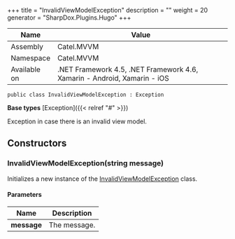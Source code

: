 

+++
title = "InvalidViewModelException" 
description = ""
weight = 20
generator = "SharpDox.Plugins.Hugo"
+++

Name|Value
---|---
Assembly|Catel.MVVM
Namespace|Catel.MVVM
Available on|.NET Framework 4.5, .NET Framework 4.6, Xamarin - Android, Xamarin - iOS

```
public class InvalidViewModelException : Exception
```

**Base types**
[Exception]({{< relref "#" >}})

Exception in case there is an invalid view model.

## Constructors

### InvalidViewModelException(string message)

Initializes a new instance of the [InvalidViewModelException](#) class.

#### Parameters

Name|Description
---|---
**message**|The message.

